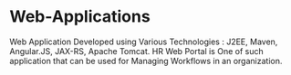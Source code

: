 # Web-Applications
Web Application Developed using Various Technologies : J2EE, Maven, Angular.JS, JAX-RS, Apache Tomcat.
HR Web Portal is One of such application that can be used for Managing Workflows in an organization.
